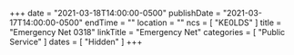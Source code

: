 +++
date = "2021-03-18T14:00:00-0500"
publishDate = "2021-03-17T14:00:00-0500"
endTime = ""
location = ""
ncs = [ "KE0LDS" ]
title = "Emergency Net 0318"
linkTitle = "Emergency Net"
categories = [ "Public Service" ]
dates = [ "Hidden" ]
+++
